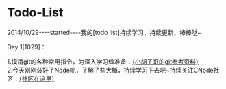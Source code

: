 Todo-List
=========

2014/10/29----started----我的[todo list]持续学习，持续更新，棒棒哒~

Day 1[1029]：

1.摸清git的各种常用指令，为深入学习做准备：<a href="http://www.cnblogs.com/hustskyking/p/git-improve.html?ADUIN=673013891&ADSESSION=1414593889&ADTAG=CLIENT.QQ.5359_.0&ADPUBNO=26397">{小胡子哥的git参考资料}</a><br/>
2.今天刚刚装好了Node呢，了解了些大概，持续学习下去吧~持续关注CNode社区：<a href='https://cnodejs.org/'>{社区在这里}</a>
